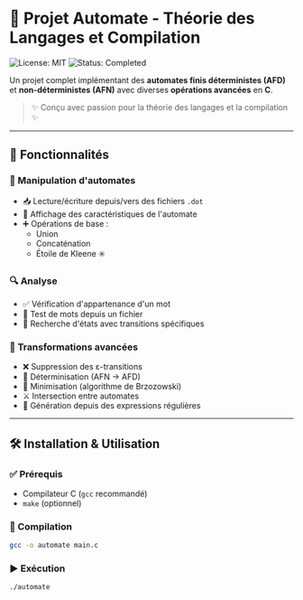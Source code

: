 # 🚀 Projet Automate - Théorie des Langages et Compilation

![License: MIT](https://img.shields.io/badge/License-MIT-blue)
![Status: Completed](https://img.shields.io/badge/Status-Completed-brightgreen)

Un projet complet implémentant des **automates finis déterministes (AFD)** et **non-déterministes (AFN)** avec diverses **opérations avancées** en **C**.

> ✨ Conçu avec passion pour la théorie des langages et la compilation ✨

---

## 📌 Fonctionnalités

### 🔧 Manipulation d'automates
- 📥 Lecture/écriture depuis/vers des fichiers `.dot`
- 👀 Affichage des caractéristiques de l'automate
- ➕ Opérations de base :
  - Union  
  - Concaténation  
  - Étoile de Kleene ✳️

### 🔍 Analyse
- ✅ Vérification d'appartenance d'un mot
- 📂 Test de mots depuis un fichier
- 🔎 Recherche d'états avec transitions spécifiques

### 🔄 Transformations avancées
- ❌ Suppression des ε-transitions
- 🔁 Déterminisation (AFN → AFD)
- 🧹 Minimisation (algorithme de Brzozowski)
- ⚔️ Intersection entre automates
- 🧪 Génération depuis des expressions régulières

---

## 🛠 Installation & Utilisation

### ✅ Prérequis
- Compilateur C (`gcc` recommandé)
- `make` (optionnel)

### 🧱 Compilation
```bash
gcc -o automate main.c
````
### ▶️ Exécution
```bash
./automate
````


